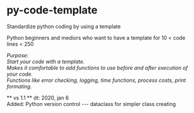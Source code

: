 # py-code-template
Standardize python coding by using a template  
  
Python beginners and mediors who want to have a template for 10 < code lines < 250

*Purpose:   
Start your code with a template.  
Makes it comfortable to add functions to use before and after execution of your code.  
Functions like error checking, logging, time functions, process costs, print formating.*

** vs 1.1 ** 
dt: 2020, jan 6  
Added: Python version control --- dataclass for simpler class creating
